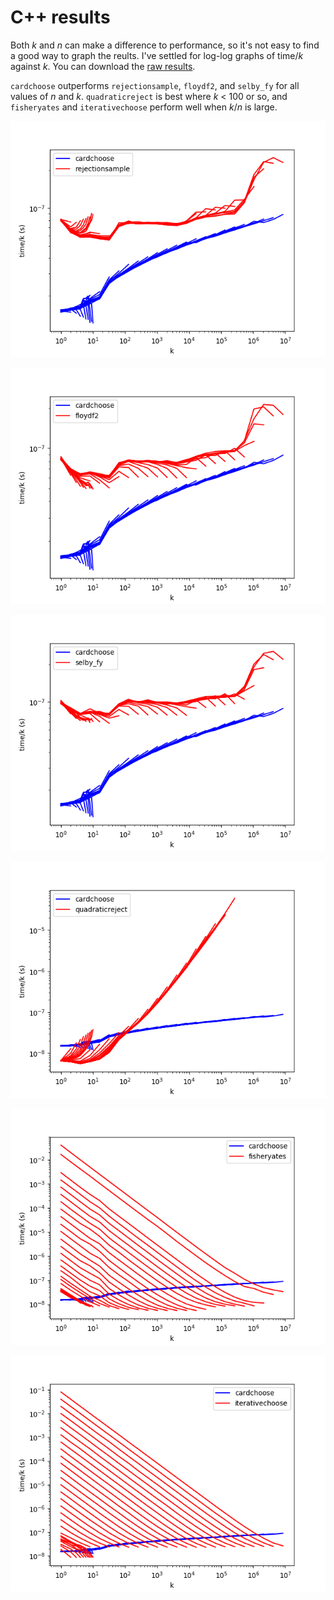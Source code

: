 # C++ results

Both _k_ and _n_ can make a difference to performance, so it's not easy to find
a good way to graph the reults. I've settled for log-log graphs of time/_k_
against _k_. You can download the [raw
results](results/2018-10-20-cpp-random/csv.csv).

`cardchoose` outperforms `rejectionsample`, `floydf2`, and `selby_fy` for all
values of _n_ and _k_. `quadraticreject` is best where _k_ < 100 or so, and
`fisheryates` and `iterativechoose` perform well when _k_/_n_ is large.

![graph](results/2018-10-20-cpp-random/cardchoose_rejectionsample.png)

![graph](results/2018-10-20-cpp-random/cardchoose_floydf2.png)

![graph](results/2018-10-20-cpp-random/cardchoose_selby_fy.png)

![graph](results/2018-10-20-cpp-random/cardchoose_quadraticreject.png)

![graph](results/2018-10-20-cpp-random/cardchoose_fisheryates.png)

![graph](results/2018-10-20-cpp-random/cardchoose_iterativechoose.png)
